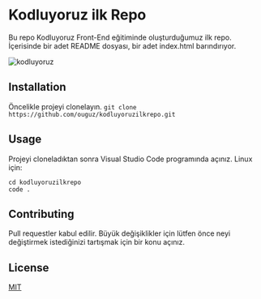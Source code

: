 # Kodluyoruz ilk Repo
Bu repo Kodluyoruz Front-End eğitiminde oluşturduğumuz ilk repo. İçerisinde bir adet README dosyası, bir adet index.html barındırıyor.

![kodluyoruz](https://user-images.githubusercontent.com/122983057/213414596-26537d03-b072-4a84-a99f-eb273072fb08.png)


## Installation
Öncelikle projeyi clonelayın.
```git clone https://github.com/ouguz/kodluyoruzilkrepo.git```

## Usage
Projeyi cloneladıktan sonra Visual Studio Code programında açınız.
Linux için:
```
cd kodluyoruzilkrepo
code .
```
## Contributing
Pull requestler kabul edilir. Büyük değişiklikler için lütfen önce neyi değiştirmek istediğinizi tartışmak için bir konu açınız.

## License
[MIT](https://choosealicense.com/licenses/mit/)
